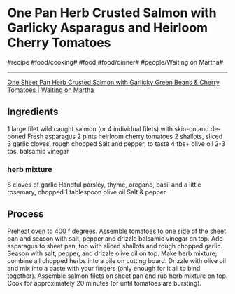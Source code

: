 # One Pan Herb Crusted Salmon with Garlicky Asparagus and Heirloom Cherry Tomatoes
#recipe #food/cooking# #food #food/dinner# #people/Waiting on Martha#
- - - -
[One Sheet Pan Herb Crusted Salmon with Garlicky Green Beans & Cherry Tomatoes | Waiting on Martha](http://waitingonmartha.com/one-sheet-pan-salmon-fresh-green-beans-heirloom-cherry-tomatoes/)

## Ingredients
1 large filet wild caught salmon (or 4 individual filets) with skin-on and de-boned
Fresh asparagus
2 pints heirloom cherry tomatoes
2 shallots, sliced
3 garlic cloves, rough chopped
Salt and pepper, to taste
4 tbs+ olive oil
2-3 tbs. balsamic vinegar

### herb mixture
8 cloves of garlic
Handful parsley, thyme, oregano, basil and a little rosemary, chopped
1 tablespoon olive oil
Salt & pepper

## Process
Preheat oven to 400 f degrees.
Assemble tomatoes to one side of the sheet pan and season with salt, pepper and drizzle balsamic vinegar on top.
Add asparagus to sheet pan, top with sliced shallots and rough chopped garlic. Season with salt, pepper, and drizzle olive oil on top.
Make herb mixture; combine all chopped herbs into a pile on cutting board. Drizzle with olive oil and mix into a paste with your fingers (only enough for it all to bind together).
Assemble salmon filets on sheet pan and rub herb mixture on top.
Cook for approximately 20 minutes (or until tomatoes are bursting).